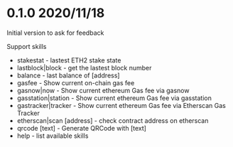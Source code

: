 # 0.1.0 2020/11/18

Initial version to ask for feedback

Support skills
* stakestat - lastest ETH2 stake state
* lastblock|block - get the lastest block number
* balance - last balance of [address]
* gasfee - Show current on-chain gas fee
* gasnow|now - Show current ethereum Gas fee via gasnow
* gasstation|station - Show current ethereum Gas fee via gasstation
* gastracker|tracker - Show current ethereum Gas fee via Etherscan Gas Tracker
* etherscan|scan [address] - check contract address on etherscan
* qrcode [text] - Generate QRCode with [text]
* help - list available skills
